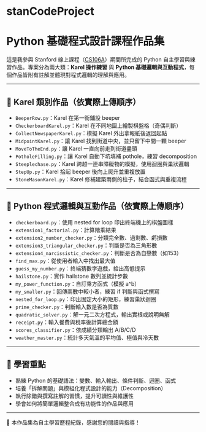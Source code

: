 # stanCodeProject
# Python 基礎程式設計課程作品集

這是我參與 Stanford 線上課程（[CS106A](https://web.stanford.edu/class/cs106a/)）期間所完成的 Python 自主學習與練習作品。專案分為兩大類：**Karel 操作練習** 與 **Python 基礎邏輯與互動程式**，每個作品皆附有註解並體現對程式邏輯的理解與應用。

---

## 🤖 Karel 類別作品（依實際上傳順序）

- `BeeperRow.py`：Karel 在第一街鋪設 beeper
- `CheckerboardKarel.py`：Karel 在不同地圖上繪製棋盤格（奇偶判斷）
- `CollectNewspaperKarel.py`：模擬 Karel 外出拿報紙後返回起點
- `MidpointKarel.py`：讓 Karel 找到街道中央，並只留下中間一顆 beeper
- `MoveToTheEnd.py`：讓 Karel 一直向前走到街道盡頭
- `PotholeFilling.py`：讓 Karel 自動下坑填補 pothole，練習 decomposition
- `Steeplechase.py`：Karel 跨越一連串障礙物的模擬，使用迴圈與巢狀邏輯
- `StepUp.py`：Karel 拾起 beeper 後向上爬升並重複放置
- `StoneMasonKarel.py`：Karel 修補建築兩側的柱子，結合函式與重複流程

---

## 🧠 Python 程式邏輯與互動作品（依實際上傳順序）

- `checkerboard.py`：使用 nested for loop 印出終端機上的棋盤圖樣
- `extension1_factorial.py`：計算階乘結果
- `extension2_number_checker.py`：分類完全數、過剩數、虧損數
- `extension3_triangular_checker.py`：判斷是否為三角形數
- `extension4_narcissistic_checker.py`：判斷是否為自戀數（如153）
- `find_max.py`：從使用者輸入中找出最大值
- `guess_my_number.py`：終端猜數字遊戲，給出高低提示
- `hailstone.py`：實作 hailstone 數列並統計步數
- `my_power_function.py`：自訂乘方函式（模擬 a^b）
- `my_smaller.py`：回傳兩數中較小者，練習 if 判斷與函式撰寫
- `nested_for_loop.py`：印出固定大小的矩形，練習巢狀迴圈
- `prime_checker.py`：判斷輸入數是否為質數
- `quadratic_solver.py`：解一元二次方程式，輸出實根或說明無解
- `receipt.py`：輸入餐費與稅率後計算總金額
- `scores_classifier.py`：依成績分類輸出 A/B/C/D
- `weather_master.py`：統計多天氣溫的平均值、極值與冷天數

---

## 📌 學習重點

- 熟練 Python 的基礎語法：變數、輸入輸出、條件判斷、迴圈、函式
- 培養「拆解問題」與模組化程式設計的能力（Decomposition）
- 執行除錯與撰寫註解的習慣，提升可讀性與維護性
- 學會如何將簡單邏輯整合成有功能性的作品與應用

---

📁 本作品集為自主學習歷程紀錄，感謝您的閱讀與指導！
